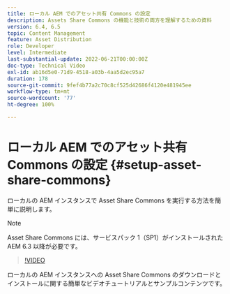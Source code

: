 ```yaml
---
title: ローカル AEM でのアセット共有 Commons の設定
description: Assets Share Commons の機能と技術の両方を理解するための資料
version: 6.4, 6.5
topic: Content Management
feature: Asset Distribution
role: Developer
level: Intermediate
last-substantial-update: 2022-06-21T00:00:00Z
doc-type: Technical Video
exl-id: ab16d5e0-71d9-4518-a03b-4aa5d2ec95a7
duration: 178
source-git-commit: 9fef4b77a2c70c8cf525d42686f4120e481945ee
workflow-type: tm+mt
source-wordcount: '77'
ht-degree: 100%

---
```


# ローカル AEM でのアセット共有 Commons の設定 {#setup-asset-share-commons}

ローカルの AEM インスタンスで Asset Share Commons を実行する方法を簡単に説明します。

>[!NOTE]
>
>Asset Share Commons には、サービスパック 1（SP1）がインストールされた AEM 6.3 以降が必要です。

>[!VIDEO](https://video.tv.adobe.com/v/20499?quality=12&learn=on)

ローカルの AEM インスタンスへの Asset Share Commons のダウンロードとインストールに関する簡単なビデオチュートリアルとサンプルコンテンツです。
